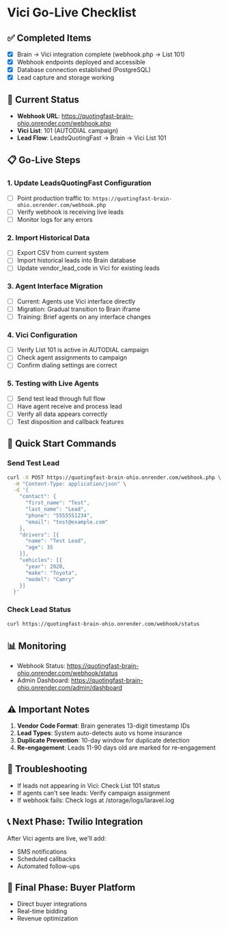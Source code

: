 # Vici Go-Live Checklist

## ✅ Completed Items
- [x] Brain → Vici integration complete (webhook.php → List 101)
- [x] Webhook endpoints deployed and accessible
- [x] Database connection established (PostgreSQL)
- [x] Lead capture and storage working

## 🔄 Current Status
- **Webhook URL**: https://quotingfast-brain-ohio.onrender.com/webhook.php
- **Vici List**: 101 (AUTODIAL campaign)
- **Lead Flow**: LeadsQuotingFast → Brain → Vici List 101

## 📋 Go-Live Steps

### 1. Update LeadsQuotingFast Configuration
- [ ] Point production traffic to: `https://quotingfast-brain-ohio.onrender.com/webhook.php`
- [ ] Verify webhook is receiving live leads
- [ ] Monitor logs for any errors

### 2. Import Historical Data
- [ ] Export CSV from current system
- [ ] Import historical leads into Brain database
- [ ] Update vendor_lead_code in Vici for existing leads

### 3. Agent Interface Migration
- [ ] Current: Agents use Vici interface directly
- [ ] Migration: Gradual transition to Brain iframe
- [ ] Training: Brief agents on any interface changes

### 4. Vici Configuration
- [ ] Verify List 101 is active in AUTODIAL campaign
- [ ] Check agent assignments to campaign
- [ ] Confirm dialing settings are correct

### 5. Testing with Live Agents
- [ ] Send test lead through full flow
- [ ] Have agent receive and process lead
- [ ] Verify all data appears correctly
- [ ] Test disposition and callback features

## 🚀 Quick Start Commands

### Send Test Lead
```bash
curl -X POST https://quotingfast-brain-ohio.onrender.com/webhook.php \
  -H "Content-Type: application/json" \
  -d '{
    "contact": {
      "first_name": "Test",
      "last_name": "Lead",
      "phone": "5555551234",
      "email": "test@example.com"
    },
    "drivers": [{
      "name": "Test Lead",
      "age": 35
    }],
    "vehicles": [{
      "year": 2020,
      "make": "Toyota",
      "model": "Camry"
    }]
  }'
```

### Check Lead Status
```bash
curl https://quotingfast-brain-ohio.onrender.com/webhook/status
```

## 📊 Monitoring
- Webhook Status: https://quotingfast-brain-ohio.onrender.com/webhook/status
- Admin Dashboard: https://quotingfast-brain-ohio.onrender.com/admin/dashboard

## ⚠️ Important Notes
1. **Vendor Code Format**: Brain generates 13-digit timestamp IDs
2. **Lead Types**: System auto-detects auto vs home insurance
3. **Duplicate Prevention**: 10-day window for duplicate detection
4. **Re-engagement**: Leads 11-90 days old are marked for re-engagement

## 🔧 Troubleshooting
- If leads not appearing in Vici: Check List 101 status
- If agents can't see leads: Verify campaign assignment
- If webhook fails: Check logs at /storage/logs/laravel.log

## 📞 Next Phase: Twilio Integration
After Vici agents are live, we'll add:
- SMS notifications
- Scheduled callbacks
- Automated follow-ups

## 💼 Final Phase: Buyer Platform
- Direct buyer integrations
- Real-time bidding
- Revenue optimization
